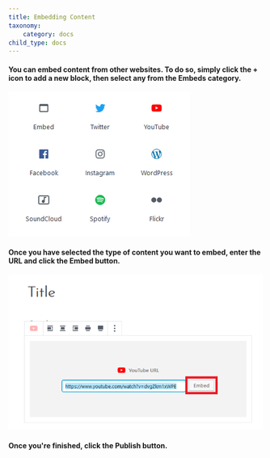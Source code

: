 ```yaml
---
title: Embedding Content
taxonomy:
    category: docs
child_type: docs
---
```


#### You can embed content from other websites. To do so, simply click the **+** icon to add a new block, then select any from the **Embeds** category.

![](embed.PNG)

#### Once you have selected the type of content you want to embed, enter the URL and click the **Embed** button.

![](embedbutton.png)


#### Once you're finished, click the **Publish** button.
